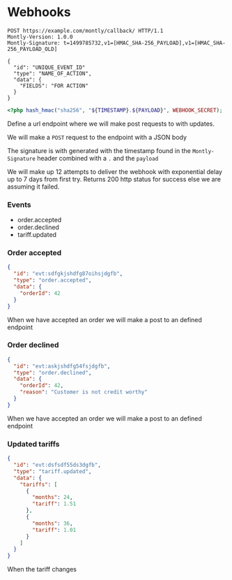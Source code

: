 # Webhooks

```http
POST https://example.com/montly/callback/ HTTP/1.1
Montly-Version: 1.0.0
Montly-Signature: t=1499785732,v1=[HMAC_SHA-256_PAYLOAD],v1=[HMAC_SHA-256_PAYLOAD_OLD]

{
  "id": "UNIQUE_EVENT_ID"
  "type": "NAME_OF_ACTION",
  "data": {
    "FIELDS": "FOR ACTION"
  }
}
```

```php
<?php hash_hmac("sha256", "${TIMESTAMP}.${PAYLOAD}", WEBHOOK_SECRET);
```

Define a url endpoint where we will make post requests to with updates.

We will make a `POST` request to the endpoint with a JSON body

The signature is with generated with the timestamp found in the `Montly-Signature` header combined with a `.` and the `payload`

We will make up 12 attempts to deliver the webhook with exponential delay up to 7 days from first try.
Returns 200 http status for success else we are assuming it failed.

### Events
 * order.accepted
 * order.declined
 * tariff.updated

### Order accepted

```json
{
  "id": "evt:sdfgkjshdfg87oihsjdgfb",
  "type": "order.accepted",
  "data": {
    "orderId": 42
  }
}
```

When we have accepted an order we will make a post to an defined endpoint

### Order declined

```json
{
  "id": "evt:askjshdfg54fsjdgfb",
  "type": "order.declined",
  "data": {
    "orderId": 42,
    "reason": "Customer is not credit worthy"
  }
}
```

When we have accepted an order we will make a post to an defined endpoint

### Updated tariffs

```json
{
  "id": "evt:dsfsdf55ds3dgfb",
  "type": "tariff.updated",
  "data": {
    "tariffs": [  
      {  
        "months": 24,
        "tariff": 1.51
      },
      {  
        "months": 36,
        "tariff": 1.01
      }
    ]
  }
}
```

When the tariff changes
